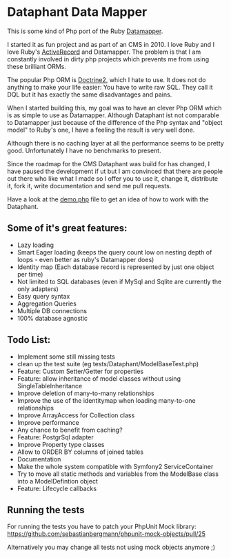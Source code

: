 Dataphant Data Mapper
=====================

This is some kind of Php port of the Ruby [Datamapper](https://github.com/datamapper/dm-core).

I started it as fun project and as part of an CMS in 2010. I love Ruby and I love Ruby's [ActiveRecord](https://github.com/rails/rails/tree/master/activerecord) and Datamapper. The problem is that I am constantly involved in dirty php projects which prevents me from using these brilliant ORMs.

The popular Php ORM is [Doctrine2](https://github.com/doctrine/doctrine2), which I hate to use. It does not do anything to make your life easier: You have to write raw SQL. They call it DQL but it has exactly the same disadvantages and pains.

When I started building this, my goal was to have an clever Php ORM which is as simple to use as Datamapper. Although Dataphant ist not comparable to Datamapper just because of the difference of the Php syntax and "object model" to Ruby's one, I have a feeling the result is very well done.

Although there is no caching layer at all the performance seems to be pretty good. Unfortunately I have no benchmarks to present.

Since the roadmap for the CMS Dataphant was build for has changed, I have paused the development if ut but I am convinced that there are people out there who like what I made so I offer you to use it, change it, distribute it, fork it, write documentation and send me pull requests.

Have a look at the [demo.php](https://github.com/laszlokorte/Dataphant/blob/master/demo.php) file to get an idea of how to work with the Dataphant.

Some of it's great features:
----------------------------

 * Lazy loading
 * Smart Eager loading (keeps the query count low on nesting depth of loops - even better as ruby's Datamapper does)
 * Identity map (Each database record is represented by just one object per time)
 * Not limited to SQL databases (even if MySql and Sqlite are currently the only adapters)
 * Easy query syntax
 * Aggregation Queries
 * Multiple DB connections
 * 100% database agnostic

Todo List:
----------

 * Implement some still missing tests
 * clean up the test suite (eg tests/Dataphant/ModelBaseTest.php)
 * Feature: Custom Setter/Getter for properties
 * Feature: allow inheritance of model classes without using SingleTableInheritance
 * Improve deletion of many-to-many relationships
 * Improve the use of the identitymap when loading many-to-one relationships
 * Improve ArrayAccess for Collection class
 * Improve performance
  * Any chance to benefit from caching?
 * Feature: PostgrSql adapter
 * Improve Property type classes
 * Allow to ORDER BY columns of joined tables
 * Documentation
 * Make the whole system compatible with Symfony2 ServiceContainer
  * Try to move all static methods and variables from the ModelBase class into a ModelDefintion object
 * Feature: Lifecycle callbacks

Running the tests
-----------------

For running the tests you have to patch your PhpUnit Mock library:
https://github.com/sebastianbergmann/phpunit-mock-objects/pull/25

Alternatively you may change all tests not using mock objects anymore ;)